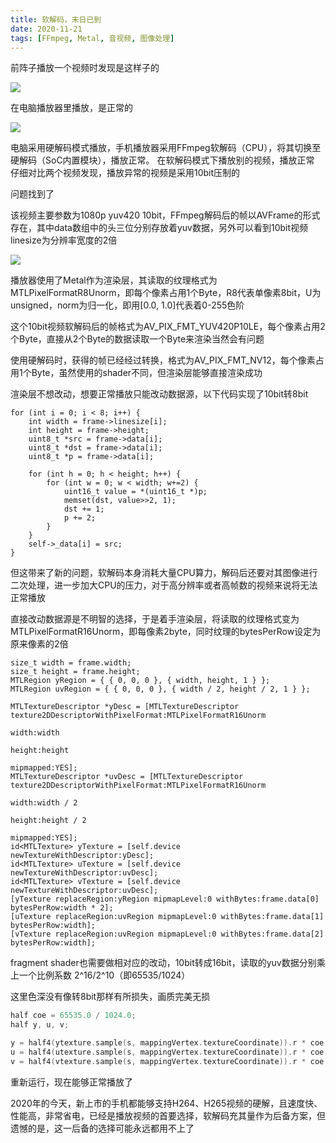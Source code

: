 ```yaml
---
title: 软解码，末日已到
date: 2020-11-21 
tags: [FFmpeg, Metal, 音视频, 图像处理]
---
```


前阵子播放一个视频时发现是这样子的

<img src="/images/2021/softwareDecode/error_decode.png">

在电脑播放器里播放，是正常的

<img src="/images/2021/softwareDecode/normal_decode.png">

电脑采用硬解码模式播放，手机播放器采用FFmpeg软解码（CPU），将其切换至硬解码（SoC内置模块），播放正常。
在软解码模式下播放别的视频，播放正常
仔细对比两个视频发现，播放异常的视频是采用10bit压制的

问题找到了

该视频主要参数为1080p yuv420 10bit，FFmpeg解码后的帧以AVFrame的形式存在，其中data数组中的头三位分别存放着yuv数据，另外可以看到10bit视频linesize为分辨率宽度的2倍

<img src="/images/2021/softwareDecode/frame_info.jpg">

播放器使用了Metal作为渲染层，其读取的纹理格式为MTLPixelFormatR8Unorm，即每个像素占用1个Byte，R8代表单像素8bit，U为unsigned，norm为归一化，即用[0.0, 1.0]代表着0-255色阶

这个10bit视频软解码后的帧格式为AV_PIX_FMT_YUV420P10LE，每个像素占用2个Byte，直接从2个Byte的数据读取一个Byte来渲染当然会有问题

使用硬解码时，获得的帧已经经过转换，格式为AV_PIX_FMT_NV12，每个像素占用1个Byte，虽然使用的shader不同，但渲染层能够直接渲染成功

渲染层不想改动，想要正常播放只能改动数据源，以下代码实现了10bit转8bit

```
for (int i = 0; i < 8; i++) {
    int width = frame->linesize[i];
    int height = frame->height;
    uint8_t *src = frame->data[i];
    uint8_t *dst = frame->data[i];
    uint8_t *p = frame->data[i];

    for (int h = 0; h < height; h++) {
        for (int w = 0; w < width; w+=2) {
            uint16_t value = *(uint16_t *)p;
            memset(dst, value>>2, 1);
            dst += 1;
            p += 2;
        }
    }
    self->_data[i] = src;
}
```

但这带来了新的问题，软解码本身消耗大量CPU算力，解码后还要对其图像进行二次处理，进一步加大CPU的压力，对于高分辨率或者高帧数的视频来说将无法正常播放

直接改动数据源是不明智的选择，于是着手渲染层，将读取的纹理格式变为MTLPixelFormatR16Unorm，即每像素2byte，同时纹理的bytesPerRow设定为原来像素的2倍

```objc
size_t width = frame.width;
size_t height = frame.height;
MTLRegion yRegion = { { 0, 0, 0 }, { width, height, 1 } };
MTLRegion uvRegion = { { 0, 0, 0 }, { width / 2, height / 2, 1 } };

MTLTextureDescriptor *yDesc = [MTLTextureDescriptor texture2DDescriptorWithPixelFormat:MTLPixelFormatR16Unorm
                                                                                  width:width
                                                                                height:height
                                                                              mipmapped:YES];
MTLTextureDescriptor *uvDesc = [MTLTextureDescriptor texture2DDescriptorWithPixelFormat:MTLPixelFormatR16Unorm
                                                                                  width:width / 2
                                                                                  height:height / 2
                                                                              mipmapped:YES];
id<MTLTexture> yTexture = [self.device newTextureWithDescriptor:yDesc];
id<MTLTexture> uTexture = [self.device newTextureWithDescriptor:uvDesc];
id<MTLTexture> vTexture = [self.device newTextureWithDescriptor:uvDesc];
[yTexture replaceRegion:yRegion mipmapLevel:0 withBytes:frame.data[0] bytesPerRow:width * 2];
[uTexture replaceRegion:uvRegion mipmapLevel:0 withBytes:frame.data[1] bytesPerRow:width];
[vTexture replaceRegion:uvRegion mipmapLevel:0 withBytes:frame.data[2] bytesPerRow:width];
```

fragment shader也需要做相对应的改动，10bit转成16bit，读取的yuv数据分别乘上一个比例系数 2^16/2^10（即65535/1024）

这里色深没有像转8bit那样有所损失，画质完美无损

```c++
half coe = 65535.0 / 1024.0;
half y, u, v;

y = half4(ytexture.sample(s, mappingVertex.textureCoordinate)).r * coe;
u = half4(utexture.sample(s, mappingVertex.textureCoordinate)).r * coe - 0.5;
v = half4(vtexture.sample(s, mappingVertex.textureCoordinate)).r * coe - 0.5;
```

重新运行，现在能够正常播放了

2020年的今天，新上市的手机都能够支持H264、H265视频的硬解，且速度快、性能高，非常省电，已经是播放视频的首要选择，软解码充其量作为后备方案，但遗憾的是，这一后备的选择可能永远都用不上了
